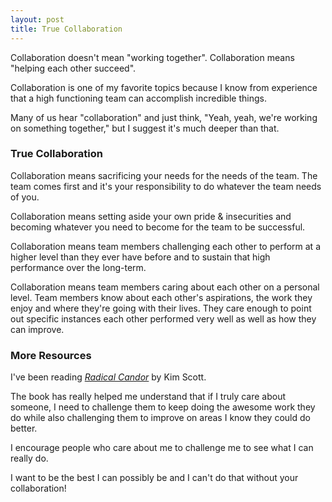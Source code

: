 ```yaml
---
layout: post
title: True Collaboration
---
```


Collaboration doesn't mean "working together". Collaboration means "helping each other succeed".

Collaboration is one of my favorite topics because I know from experience that a high functioning team can accomplish incredible things.

Many of us hear "collaboration" and just think, "Yeah, yeah, we're working on something together," but I suggest it's much deeper than that.

### True Collaboration
Collaboration means sacrificing your needs for the needs of the team. The team comes first and it's your responsibility to do whatever the team needs of you.

Collaboration means setting aside your own pride & insecurities and becoming whatever you need to become for the team to be successful.

Collaboration means team members challenging each other to perform at a higher level than they ever have before and to sustain that high performance over the long-term.

Collaboration means team members caring about each other on a personal level. Team members know about each other's aspirations, the work they enjoy and where they're going with their lives. They care enough to point out specific instances each other performed very well as well as how they can improve.

### More Resources
I've been reading [*Radical Candor*](https://www.amazon.com/Radical-Candor-Kick-Ass-Without-Humanity/dp/1250103509/) by Kim Scott.

The book has really helped me understand that if I truly care about someone, I need to challenge them to keep doing the awesome work they do while also challenging them to improve on areas I know they could do better.

I encourage people who care about me to challenge me to see what I can really do.

I want to be the best I can possibly be and I can't do that without your collaboration!
